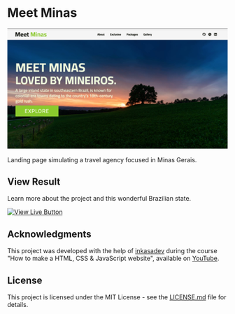 # Meet Minas
<a href="https://gabriel-venezian.github.io/meet-minas">
  <img src="./assets/img/screenshot.jpg" alt="Project screenshot">
</a>

Landing page simulating a travel agency focused in Minas Gerais.

## View Result

Learn more about the project and this wonderful Brazilian state.

<a href="https://gabriel-venezian.github.io/meet-minas"><img src="https://img.shields.io/badge/View%20Online-88CC11?style=for-the-badge" alt="View Live Button"></a>

## Acknowledgments

This project was developed with the help of [inkasadev](https://github.com/inkasadev) during the course "How to make a HTML, CSS & JavaScript website", available on [YouTube](https://www.youtube.com/watch?v=KdcNYSvBG4o&list=PL28O_hEAqjAvgaJOpfkmnOPHarc546QOt).

## License
This project is licensed under the MIT License - see the [LICENSE.md](https://github.com/gabriel-venezian/meet-minas/blob/main/LICENSE.md) file for details.
